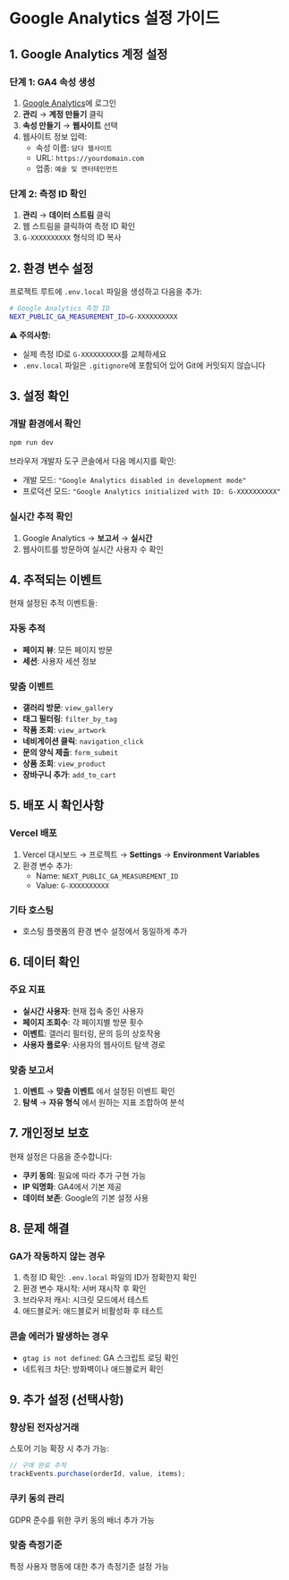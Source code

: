 # Google Analytics 설정 가이드

## 1. Google Analytics 계정 설정

### 단계 1: GA4 속성 생성
1. [Google Analytics](https://analytics.google.com)에 로그인
2. **관리** → **계정 만들기** 클릭
3. **속성 만들기** → **웹사이트** 선택
4. 웹사이트 정보 입력:
   - 속성 이름: `담다 웹사이트`
   - URL: `https://yourdomain.com`
   - 업종: `예술 및 엔터테인먼트`

### 단계 2: 측정 ID 확인
1. **관리** → **데이터 스트림** 클릭
2. 웹 스트림을 클릭하여 측정 ID 확인
3. `G-XXXXXXXXXX` 형식의 ID 복사

## 2. 환경 변수 설정

프로젝트 루트에 `.env.local` 파일을 생성하고 다음을 추가:

```bash
# Google Analytics 측정 ID
NEXT_PUBLIC_GA_MEASUREMENT_ID=G-XXXXXXXXXX
```

**⚠️ 주의사항:**
- 실제 측정 ID로 `G-XXXXXXXXXX`를 교체하세요
- `.env.local` 파일은 `.gitignore`에 포함되어 있어 Git에 커밋되지 않습니다

## 3. 설정 확인

### 개발 환경에서 확인
```bash
npm run dev
```

브라우저 개발자 도구 콘솔에서 다음 메시지를 확인:
- 개발 모드: `"Google Analytics disabled in development mode"`
- 프로덕션 모드: `"Google Analytics initialized with ID: G-XXXXXXXXXX"`

### 실시간 추적 확인
1. Google Analytics → **보고서** → **실시간**
2. 웹사이트를 방문하여 실시간 사용자 수 확인

## 4. 추적되는 이벤트

현재 설정된 추적 이벤트들:

### 자동 추적
- **페이지 뷰**: 모든 페이지 방문
- **세션**: 사용자 세션 정보

### 맞춤 이벤트
- **갤러리 방문**: `view_gallery`
- **태그 필터링**: `filter_by_tag`
- **작품 조회**: `view_artwork`
- **네비게이션 클릭**: `navigation_click`
- **문의 양식 제출**: `form_submit`
- **상품 조회**: `view_product`
- **장바구니 추가**: `add_to_cart`

## 5. 배포 시 확인사항

### Vercel 배포
1. Vercel 대시보드 → 프로젝트 → **Settings** → **Environment Variables**
2. 환경 변수 추가:
   - Name: `NEXT_PUBLIC_GA_MEASUREMENT_ID`
   - Value: `G-XXXXXXXXXX`

### 기타 호스팅
- 호스팅 플랫폼의 환경 변수 설정에서 동일하게 추가

## 6. 데이터 확인

### 주요 지표
- **실시간 사용자**: 현재 접속 중인 사용자
- **페이지 조회수**: 각 페이지별 방문 횟수
- **이벤트**: 갤러리 필터링, 문의 등의 상호작용
- **사용자 플로우**: 사용자의 웹사이트 탐색 경로

### 맞춤 보고서
1. **이벤트** → **맞춤 이벤트** 에서 설정된 이벤트 확인
2. **탐색** → **자유 형식** 에서 원하는 지표 조합하여 분석

## 7. 개인정보 보호

현재 설정은 다음을 준수합니다:
- **쿠키 동의**: 필요에 따라 추가 구현 가능
- **IP 익명화**: GA4에서 기본 제공
- **데이터 보존**: Google의 기본 설정 사용

## 8. 문제 해결

### GA가 작동하지 않는 경우
1. 측정 ID 확인: `.env.local` 파일의 ID가 정확한지 확인
2. 환경 변수 재시작: 서버 재시작 후 확인
3. 브라우저 캐시: 시크릿 모드에서 테스트
4. 애드블로커: 애드블로커 비활성화 후 테스트

### 콘솔 에러가 발생하는 경우
- `gtag is not defined`: GA 스크립트 로딩 확인
- 네트워크 차단: 방화벽이나 애드블로커 확인

## 9. 추가 설정 (선택사항)

### 향상된 전자상거래
스토어 기능 확장 시 추가 가능:
```typescript
// 구매 완료 추적
trackEvents.purchase(orderId, value, items);
```

### 쿠키 동의 관리
GDPR 준수를 위한 쿠키 동의 배너 추가 가능

### 맞춤 측정기준
특정 사용자 행동에 대한 추가 측정기준 설정 가능 